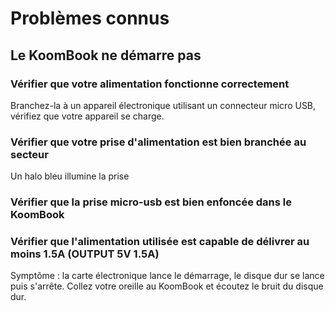 # Problèmes connus
## Le KoomBook ne démarre pas

### Vérifier que votre alimentation fonctionne correctement
Branchez-la à un appareil électronique utilisant un connecteur micro USB, vérifiez que votre appareil se charge.

### Vérifier que votre prise d'alimentation est bien branchée au secteur
Un halo bleu illumine la prise

### Vérifier que la prise micro-usb est bien enfoncée dans le KoomBook

### Vérifier que l'alimentation utilisée est capable de délivrer au moins 1.5A (OUTPUT 5V 1.5A)
Symptôme : la carte électronique lance le démarrage, le disque dur se lance puis s'arrête. Collez votre oreille au KoomBook et écoutez le bruit du disque dur.
